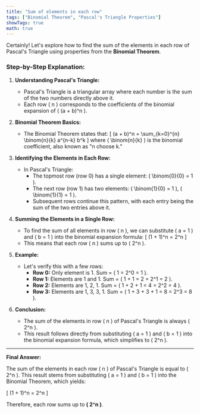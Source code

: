 ```yaml
---
title: "Sum of elements in each row"
tags: ["Binomial Theorem", "Pascal's Triangle Properties"]
showTags: true
math: true
---
```




Certainly! Let's explore how to find the sum of the elements in each row of Pascal's Triangle using properties from the **Binomial Theorem**. 

### Step-by-Step Explanation:

1. **Understanding Pascal's Triangle:**
   - Pascal's Triangle is a triangular array where each number is the sum of the two numbers directly above it.
   - Each row \( n \) corresponds to the coefficients of the binomial expansion of \( (a + b)^n \).

2. **Binomial Theorem Basics:**
   - The Binomial Theorem states that:
     \[
     (a + b)^n = \sum_{k=0}^{n} \binom{n}{k} a^{n-k} b^k
     \]
     where \( \binom{n}{k} \) is the binomial coefficient, also known as "n choose k."

3. **Identifying the Elements in Each Row:**
   - In Pascal's Triangle:
     - The topmost row (row 0) has a single element: \( \binom{0}{0} = 1 \).
     - The next row (row 1) has two elements: \( \binom{1}{0} = 1 \), \( \binom{1}{1} = 1 \).
     - Subsequent rows continue this pattern, with each entry being the sum of the two entries above it.

4. **Summing the Elements in a Single Row:**
   - To find the sum of all elements in row \( n \), we can substitute \( a = 1 \) and \( b = 1 \) into the binomial expansion formula:
     \[
     (1 + 1)^n = 2^n
     \]
   - This means that each row \( n \) sums up to \( 2^n \).

5. **Example:**
   - Let's verify this with a few rows:
     - **Row 0:** Only element is 1.
       Sum = \( 1 = 2^0 = 1 \).
     - **Row 1:** Elements are 1 and 1.
       Sum = \( 1 + 1 = 2 = 2^1 = 2 \).
     - **Row 2:** Elements are 1, 2, 1.
       Sum = \( 1 + 2 + 1 = 4 = 2^2 = 4 \).
     - **Row 3:** Elements are 1, 3, 3, 1.
       Sum = \( 1 + 3 + 3 + 1 = 8 = 2^3 = 8 \).

6. **Conclusion:**
   - The sum of the elements in row \( n \) of Pascal's Triangle is always \( 2^n \).
   - This result follows directly from substituting \( a = 1 \) and \( b = 1 \) into the binomial expansion formula, which simplifies to \( 2^n \).

---

**Final Answer:**

The sum of the elements in each row \( n \) of Pascal's Triangle is equal to \( 2^n \). This result stems from substituting \( a = 1 \) and \( b = 1 \) into the Binomial Theorem, which yields:

\[
(1 + 1)^n = 2^n
\]

Therefore, each row sums up to **\( 2^n \)**.
